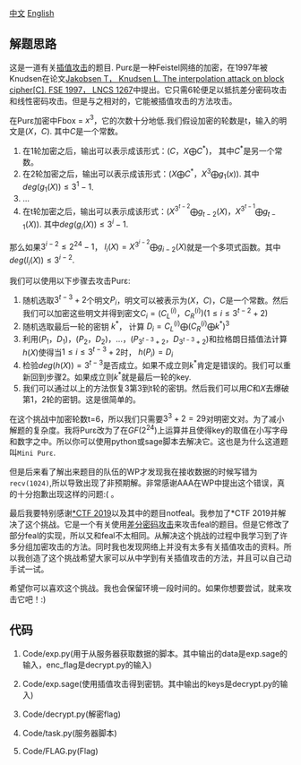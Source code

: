 [中文](./README_zh.md) [English](./README.md)

## 解题思路

这是一道有关[插值攻击](https://en.wikipedia.org/wiki/Interpolation_attack)的题目. Purε是一种Feistel网络的加密，在1997年被Knudsen在论文[Jakobsen T， Knudsen L. The interpolation attack on block cipher\[C\]. FSE 1997， LNCS 1267](https://www.researchgate.net/publication/225190352_The_interpolation_attack_on_block_ciphers)中提出。它只需6轮便足以抵抗差分密码攻击和线性密码攻击。但是与之相对的，它能被插值攻击的方法攻击。

在Purε加密中Fbox = $x^3$，它的次数十分地低.我们假设加密的轮数是t，输入的明文是$(X，C)$. 其中$C$是一个常数。

1. 在1轮加密之后，输出可以表示成该形式：$(C，X \bigoplus C^*)$， 其中$C^*$是另一个常数。
2. 在2轮加密之后，输出可以表示成该形式：$(X \bigoplus C^*，X^3 \bigoplus g_1(x))$. 其中$deg(g_1(X)) \leq 3^1-1$. 
3. ...
4. 在t轮加密之后，输出可以表示成该形式：$(X^{3^{t-2}} \bigoplus g_{t-2}(X)，X^{3^{t-1}} \bigoplus g_{t-1}(X))$. 其中$deg(g_i(X))\leq3^i-1$. 

那么如果$3^{i-2} \leq 2^{24}-1$， $l_i(X)=X^{3^{i-2}} \bigoplus g_{i-2}(X)$就是一个多项式函数。其中$deg(l_i(X))\leq3^{i-2}$. 

我们可以使用以下步骤去攻击Purε:
1. 随机选取$3^{t-3}+2$个明文$P_i$，明文可以被表示为$(X，C)$，$C$是一个常数。然后我们可以加密这些明文并得到密文$C_i=(C_L^{(i)}，C_R^{(i)})$($1\leq i \leq 3^{t-2}+2$)
2. 随机选取最后一轮的密钥 $k^*$， 计算 $D_i = C_L^{(i)} \bigoplus (C_R^{(i)} \bigoplus k^*)^3$
3. 利用$(P_1，D_1)$，$(P_2，D_2)$，...，$(P_{3^{t-3}+2}，D_{3^{t-3}+2})$和拉格朗日插值法计算$h(X)$使得当$1\leq i \leq3^{t-3}+2$时， $h(P_i)=D_i$
4. 检验$deg(h(X))=3^{t-3}$是否成立。如果不成立则$k^*$肯定是错误的。我们可以重新回到步骤2。如果成立则$k^*$就是最后一轮的key.
5. 我们可以通过以上的方法恢复3第3到t轮的密钥。然后我们可以用$C$和$X$去爆破第1，2轮的密钥。这是很简单的。

在这个挑战中加密轮数t=6，所以我们只需要$3^3+2=29$对明密文对。为了减小解题的复杂度。我将Purε改为了在$GF(2^{24})$上运算并且使得key的取值在小写字母和数字之中。所以你可以使用python或sage脚本去解决它。这也是为什么这道题叫`Mini Purε`.

但是后来看了解出来题目的队伍的WP才发现我在接收数据的时候写错为`recv(1024)`,所以导致出现了非预期解。非常感谢AAA在WP中提出这个错误，真的十分抱歉出现这样的问题:( 。

最后我要特别感谢[*CTF 2019](https://ctftime.org/event/778)以及其中的题目notfeal。我参加了*CTF 2019并解决了这个挑战。它是一个有关使用[差分密码攻击](http://theamazingking.com/crypto-feal.php)来攻击feal的题目。但是它修改了部分feal的实现，所以又和feal不太相同。从解决这个挑战的过程中我学习到了许多分组加密攻击的方法。同时我也发现网络上并没有太多有关插值攻击的资料。所以我创造了这个挑战希望大家可以从中学到有关插值攻击的方法，并且可以自己动手试一试。

希望你可以喜欢这个挑战。我也会保留环境一段时间的。如果你想要尝试，就来攻击它吧！:)


## 代码

1. Code/exp.py(用于从服务器获取数据的脚本。其中输出的data是exp.sage的输入，enc_flag是decrypt.py的输入)

2. Code/exp.sage(使用插值攻击得到密钥。其中输出的keys是decrypt.py的输入)

3. Code/decrypt.py(解密flag)

4. Code/task.py(服务器脚本)

5. Code/FLAG.py(Flag)
